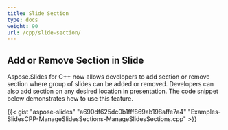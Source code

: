 ```yaml
---
title: Slide Section
type: docs
weight: 90
url: /cpp/slide-section/
---
```


## **Add or Remove Section in Slide**
Aspose.Slides for C++ now allows developers to add section or remove section where group of slides can be added or removed. Developers can also add section on any desired location in presentation. The code snippet below demonstrates how to use this feature.

{{< gist "aspose-slides" "a690df625dc0b1fff869ab198affe7a4" "Examples-SlidesCPP-ManageSlidesSections-ManageSlidesSections.cpp" >}}

